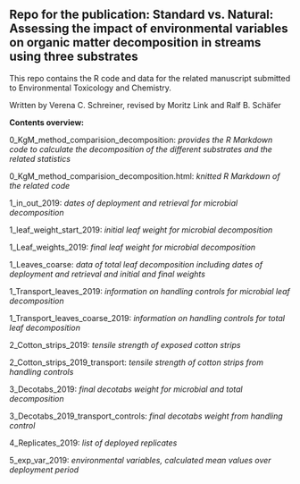 ## Repo for the publication: Standard vs. Natural: Assessing the impact of environmental variables on organic matter decomposition in streams using three substrates

This repo contains the R code and data for the related manuscript submitted to Environmental Toxicology and Chemistry.

Written by Verena C. Schreiner, revised by Moritz Link and Ralf B. Schäfer

**Contents overview:**

0\_KgM\_method\_comparision\_decomposition: *provides the R Markdown code to calculate the decomposition of the different substrates and the related statistics*

0\_KgM\_method\_comparision\_decomposition.html: *knitted R Markdown of the related code*

1\_in\_out\_2019: *dates of deployment and retrieval for microbial decomposition*

1\_leaf\_weight\_start\_2019: *initial leaf weight for microbial decomposition*

1\_Leaf\_weights\_2019: *final leaf weight for microbial decomposition*

1\_Leaves\_coarse: *data of total leaf decomposition including dates of deployment and retrieval and initial and final weights*

1\_Transport\_leaves\_2019: *information on handling controls for microbial leaf decomposition*

1\_Transport\_leaves\_coarse\_2019: *information on handling controls for total leaf decomposition*

2\_Cotton\_strips\_2019: *tensile strength of exposed cotton strips*

2\_Cotton\_strips\_2019\_transport: *tensile strength of cotton strips from handling controls*

3\_Decotabs\_2019: *final decotabs weight for microbial and total decomposition*

3\_Decotabs\_2019\_transport\_controls: *final decotabs weight from handling control*

4\_Replicates\_2019: *list of deployed replicates*

5\_exp\_var\_2019: *environmental variables, calculated mean values over deployment period*

